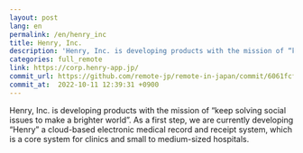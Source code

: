```yaml
---
layout: post
lang: en
permalink: /en/henry_inc
title: Henry, Inc.
description: 'Henry, Inc. is developing products with the mission of “keep solving social issues to make a brighter world”. As a first step, we are currently developing “Henry” a cloud-based electronic medical record and receipt system, which is a core system for clinics and small to medium-sized hospitals.'
categories: full_remote
link: https://corp.henry-app.jp/
commit_url: https://github.com/remote-jp/remote-in-japan/commit/6061fcfd0e400c5234212ebb6310b0db0ac167c2
commit_at:  2022-10-11 12:39:31 +0900
---
```


<p>Henry, Inc. is developing products with the mission of “keep solving social issues to make a brighter world”. As a first step, we are currently developing “Henry” a cloud-based electronic medical record and receipt system, which is a core system for clinics and small to medium-sized hospitals.</p>
